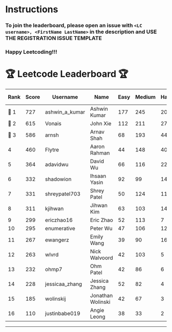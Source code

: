 # Instructions
### To join the leaderboard, please open an issue with `<LC username>, <FirstName LastName>` in the description and USE THE REGISTRATION ISSUE TEMPLATE
### Happy Leetcoding!!!


# 🏆 Leetcode Leaderboard 🏆

| Rank | Score | Username       | Name | Easy | Medium | Hard | Problems Solved |
|------|----------------|-----------------|-------------------|--------------|--------------|--------------|--------------|
| 🥇 1 | 727 | ashwin_a_kumar | Ashwin Kumar | 177 | 245 | 20 | 442 |
| 🥈 2 | 615 | Vonais | John Xie | 112 | 211 | 27 | 350 |
| 🥉 3 | 586 | arnsh | Arnav Shah | 68 | 193 | 44 | 305 |
| 4 | 460 | Flytre | Aaron Rahman | 44 | 148 | 40 | 232 |
| 5 | 364 | adavidwu | David Wu | 66 | 116 | 22 | 204 |
| 6 | 332 | shadowion | Ihsaan Yasin | 92 | 99 | 14 | 205 |
| 7 | 331 | shreypatel703 | Shrey Patel | 50 | 124 | 11 | 185 |
| 8 | 311 | kjihwan | Jihwan Kim | 63 | 103 | 14 | 180 |
| 9 | 299 | ericzhao16 | Eric Zhao | 52 | 113 | 7 | 172 |
| 10 | 295 | enumerative | Peter Wu | 47 | 106 | 12 | 165 |
| 11 | 267 | ewangerz | Emily Wang | 39 | 90 | 16 | 145 |
| 12 | 263 | wlvrd | Nick Walvoord | 42 | 103 | 5 | 150 |
| 13 | 232 | ohmp7 | Ohm Patel | 42 | 86 | 6 | 134 |
| 14 | 228 | jessicaa_zhang | Jessica Zhang | 52 | 82 | 4 | 138 |
| 15 | 185 | wolinskij | Jonathan Wolinski | 42 | 67 | 3 | 112 |
| 16 | 110 | justinbabe019 | Angie Leong | 38 | 33 | 2 | 73 |
---